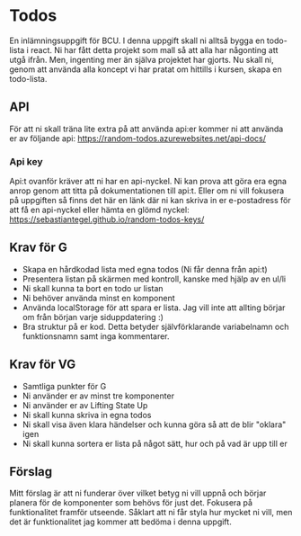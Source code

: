 # Todos

En inlämningsuppgift för BCU. I denna uppgift skall ni alltså bygga en todo-lista i react. Ni har fått detta projekt som mall så att alla har någonting att utgå ifrån. Men, ingenting mer än själva projektet har gjorts. Nu skall ni, genom att använda alla koncept vi har pratat om hittills i kursen, skapa en todo-lista.

## API

För att ni skall träna lite extra på att använda api:er kommer ni att använda er av följande api: https://random-todos.azurewebsites.net/api-docs/

### Api key

Api:t ovanför kräver att ni har en api-nyckel. Ni kan prova att göra era egna anrop genom att titta på dokumentationen till api:t. Eller om ni vill fokusera på uppgiften så finns det här en länk där ni kan skriva in er e-postadress för att få en api-nyckel eller hämta en glömd nyckel: https://sebastiantegel.github.io/random-todos-keys/

## Krav för G

- Skapa en hårdkodad lista med egna todos (Ni får denna från api:t)
- Presentera listan på skärmen med kontroll, kanske med hjälp av en ul/li
- Ni skall kunna ta bort en todo ur listan
- Ni behöver använda minst en komponent
- Använda localStorage för att spara er lista. Jag vill inte att allting börjar om från början varje siduppdatering :)
- Bra struktur på er kod. Detta betyder självförklarande variabelnamn och funktionsnamn samt inga kommentarer.

## Krav för VG

- Samtliga punkter för G
- Ni använder er av minst tre komponenter
- Ni använder er av Lifting State Up
- Ni skall kunna skriva in egna todos
- Ni skall visa även klara händelser och kunna göra så att de blir "oklara" igen
- Ni skall kunna sortera er lista på något sätt, hur och på vad är upp till er

## Förslag

Mitt förslag är att ni funderar över vilket betyg ni vill uppnå och börjar planera för de komponenter som behövs för just det. Fokusera på funktionalitet framför utseende. Såklart att ni får styla hur mycket ni vill, men det är funktionalitet jag kommer att bedöma i denna uppgift. 

